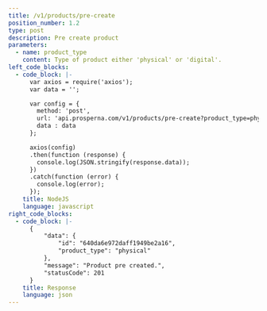 ```yaml
---
title: /v1/products/pre-create
position_number: 1.2
type: post
description: Pre create product
parameters:
  - name: product_type
    content: Type of product either 'physical' or 'digital'.
left_code_blocks:
  - code_block: |-
      var axios = require('axios');
      var data = '';

      var config = {
        method: 'post',
        url: 'api.prosperna.com/v1/products/pre-create?product_type=physical',
        data : data
      };

      axios(config)
      .then(function (response) {
        console.log(JSON.stringify(response.data));
      })
      .catch(function (error) {
        console.log(error);
      });
    title: NodeJS
    language: javascript
right_code_blocks:
  - code_block: |-
      {
          "data": {
              "id": "640da6e972daff1949be2a16",
              "product_type": "physical"
          },
          "message": "Product pre created.",
          "statusCode": 201
      }
    title: Response
    language: json
---
```

